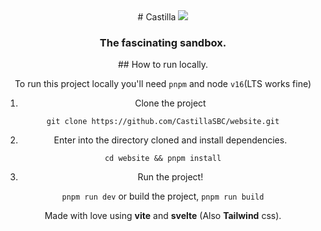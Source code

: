 <div align="center">
# Castilla
<img src="https://espanafascinante.com/wp-content/uploads/Escudo-de-Castilla-pano.jpg">

### The fascinating sandbox.
<div>
## How to run locally.

To run this project locally you'll need `pnpm` and node `v16`(LTS works fine)

1. Clone the project

`git clone https://github.com/CastillaSBC/website.git`

2. Enter into the directory cloned and install dependencies.

`cd website && pnpm install`

3. Run the project!

`pnpm run dev` or build the project, `pnpm run build`


Made with love using **vite** and **svelte** (Also **Tailwind** css).